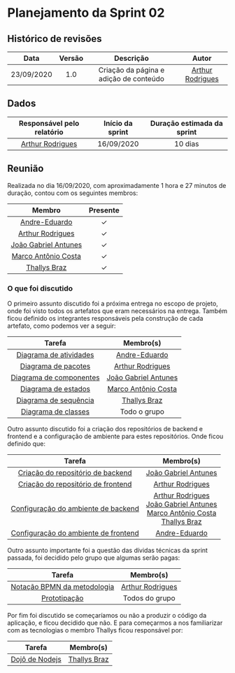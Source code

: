 # **Planejamento da Sprint 02**


## **Histórico de revisões**

|Data|Versão|Descrição|Autor|
|:---:|:---:|:---:|:---:|
|23/09/2020|1.0|Criação da página e adição de conteúdo |[Arthur Rodrigues](https://github.com/arthurarp)|


## **Dados**

|Responsável pelo relatório|Início da sprint| Duração estimada da sprint|
|:--:|:--:|:--:|
|[Arthur Rodrigues](https://github.com/arthurarp)|16/09/2020| 10 dias


## **Reunião**

Realizada no dia 16/09/2020, com aproximadamente 1 hora e 27 minutos de duração, contou com os seguintes membros:

|Membro|Presente|
|:--:|:--:|
|[Andre-Eduardo](https://github.com/Andre-Eduardo)| ✓ |
|[Arthur Rodrigues](https://github.com/arthurarp) | ✓ |
|[João Gabriel Antunes](https://github.com/flyerjohn)| ✓ |
|[Marco Antônio Costa](https://github.com/markinlimac)| ✓ |
|[Thallys Braz](https://github.com/thallysbraz)| ✓ |



### **O que foi discutido**

O primeiro assunto discutido foi a próxima entrega no escopo de projeto, onde foi visto todos os artefatos que eram necessários na entrega. Também ficou definido os integrantes responsáveis pela construção de cada artefato, como podemos ver a seguir:

|Tarefa|Membro(s)|
|:--:|:--:|
|[Diagrama de atividades](https://github.com/UnBArqDsw/2020.1_G6_Pomo/issues/13)|[Andre-Eduardo](https://github.com/Andre-Eduardo)|
|[Diagrama de pacotes](https://github.com/UnBArqDsw/2020.1_G6_Pomo/issues/6)|[Arthur Rodrigues](https://github.com/arthurarp) |
|[Diagrama de componentes](https://github.com/UnBArqDsw/2020.1_G6_Pomo/issues/8)|[João Gabriel Antunes](https://github.com/flyerjohn)|
|[Diagrama de estados](https://github.com/UnBArqDsw/2020.1_G6_Pomo/issues/14)|[Marco Antônio Costa](https://github.com/markinlimac)|
|[Diagrama de sequência](https://github.com/UnBArqDsw/2020.1_G6_Pomo/issues/12)|[Thallys Braz](https://github.com/thallysbraz)|
|[Diagrama de classes](https://github.com/UnBArqDsw/2020.1_G6_Pomo/issues/12)|Todo o grupo|



Outro assunto discutido foi a criação dos repositórios de backend e frontend e a configuração de ambiente para estes repositórios. Onde ficou definido que:


|Tarefa|Membro(s)|
|:--:|:--:|
|[Criação do repositório de backend](https://github.com/UnBArqDsw/2020.1_G6_Pomo_Backend)|[João Gabriel Antunes](https://github.com/flyerjohn)|
|[Criação do repositório de frontend](https://github.com/UnBArqDsw/2020.1_G6_Pomo_Frontend)|[Arthur Rodrigues](https://github.com/arthurarp) |
|[Configuração do ambiente de backend](https://github.com/UnBArqDsw/2020.1_G6_Pomo/issues/5)|[Arthur Rodrigues](https://github.com/arthurarp)<br>[João Gabriel Antunes](https://github.com/flyerjohn)<br>[Marco Antônio Costa](https://github.com/markinlimac)<br>[Thallys Braz](https://github.com/thallysbraz)|
|[Configuração do ambiente de frontend](https://github.com/UnBArqDsw/2020.1_G6_Pomo/issues/4)|[Andre-Eduardo](https://github.com/Andre-Eduardo)|


Outro assunto importante foi a questão das dívidas técnicas da sprint passada, foi decidido pelo grupo que algumas serão pagas:


|Tarefa|Membro(s)|
|:--:|:--:|
|[Notação BPMN da metodologia](https://github.com/UnBArqDsw/2020.1_G6_Pomo/issues/16)|[Arthur Rodrigues](https://github.com/arthurarp)|
|[Prototipação](https://github.com/UnBArqDsw/2020.1_G6_Pomo/issues/17)|Todos do grupo |


Por fim foi discutido se começaríamos ou não a produzir o código da aplicação, e ficou decidido que não. E para começarmos a nos familiarizar com as tecnologias o membro Thallys ficou responsável por:

|Tarefa|Membro(s)|
|:--:|:--:|
|[Dojô de Nodejs](https://github.com/UnBArqDsw/2020.1_G6_Pomo/issues/3)|[Thallys Braz](https://github.com/thallysbraz)|